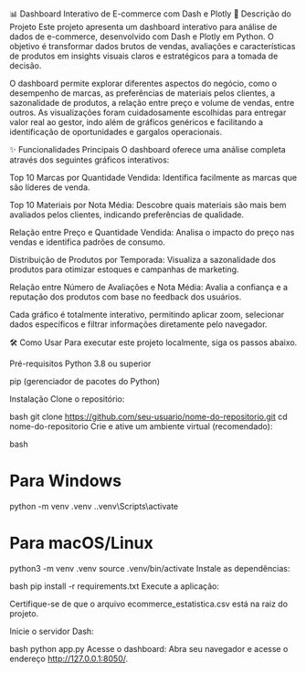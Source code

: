 📊 Dashboard Interativo de E-commerce com Dash e Plotly
🚀 Descrição do Projeto
Este projeto apresenta um dashboard interativo para análise de dados de e-commerce, desenvolvido com Dash e Plotly em Python. O objetivo é transformar dados brutos de vendas, avaliações e características de produtos em insights visuais claros e estratégicos para a tomada de decisão.

O dashboard permite explorar diferentes aspectos do negócio, como o desempenho de marcas, as preferências de materiais pelos clientes, a sazonalidade de produtos, a relação entre preço e volume de vendas, entre outros. As visualizações foram cuidadosamente escolhidas para entregar valor real ao gestor, indo além de gráficos genéricos e facilitando a identificação de oportunidades e gargalos operacionais.

✨ Funcionalidades Principais
O dashboard oferece uma análise completa através dos seguintes gráficos interativos:

Top 10 Marcas por Quantidade Vendida: Identifica facilmente as marcas que são líderes de venda.

Top 10 Materiais por Nota Média: Descobre quais materiais são mais bem avaliados pelos clientes, indicando preferências de qualidade.

Relação entre Preço e Quantidade Vendida: Analisa o impacto do preço nas vendas e identifica padrões de consumo.

Distribuição de Produtos por Temporada: Visualiza a sazonalidade dos produtos para otimizar estoques e campanhas de marketing.

Relação entre Número de Avaliações e Nota Média: Avalia a confiança e a reputação dos produtos com base no feedback dos usuários.

Cada gráfico é totalmente interativo, permitindo aplicar zoom, selecionar dados específicos e filtrar informações diretamente pelo navegador.

🛠️ Como Usar
Para executar este projeto localmente, siga os passos abaixo.

Pré-requisitos
Python 3.8 ou superior

pip (gerenciador de pacotes do Python)

Instalação
Clone o repositório:

bash
git clone https://github.com/seu-usuario/nome-do-repositorio.git
cd nome-do-repositorio
Crie e ative um ambiente virtual (recomendado):

bash
# Para Windows
python -m venv .venv
.\.venv\Scripts\activate

# Para macOS/Linux
python3 -m venv .venv
source .venv/bin/activate
Instale as dependências:

bash
pip install -r requirements.txt
Execute a aplicação:

Certifique-se de que o arquivo ecommerce_estatistica.csv está na raiz do projeto.

Inicie o servidor Dash:

bash
python app.py
Acesse o dashboard:
Abra seu navegador e acesse o endereço http://127.0.0.1:8050/.